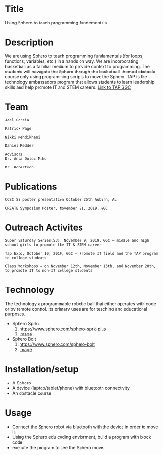 # Title
Using Sphero to teach programming fundementals 

# Description
We are using Sphero to teach programming fundamentals (for loops, functions, variables, etc.) in a hands on way. We are 
incorporating basketball as a familiar medium to provide context to programming. The students will navagate the Sphero through the basketball-themed obstacle course only using programming scripts to move the Sphero. TAP is the technology ambassadors program that allows students to learn leadership skills and help promote IT and STEM careers. [Link to TAP GGC](https://www.ggc.edu/academics/schools/school-of-science-and-technology/research-internships-service-learning/technology-ambassador-program/)

# Team
    Joel Garcia 
    
    Patrick Page
    
    Nikki Mehdikhani
    
    Daniel Redder
    
    Advisors
    Dr. Anca Doloc Mihu
    
    Dr. Robertson
    
# Publications
    CCSC SE poster presentation October 25th Auburn, AL
    
    CREATE Symposium Poster, November 21, 2019, GGC

# Outreach Activites 
    Super Saturday Series(S3), November 9, 2019, GGC – middle and high school girls to promote the IT & STEM career
    
    Tap Expo, October 10, 2019, GGC – Promote IT field and the TAP program to college students
    
    Class Workshops – on November 12th, November 13th, and November 20th, to promote IT to non-IT college students
    
# Technology
The technology a programmable robotic ball that either operates with code or by remote control. Its primary uses are for teaching and educational purposes.
* Sphero Sprk+ 
    1. https://www.sphero.com/sphero-sprk-plus 
    2. [image](https://github.com/TechAmbassadors-GGC/ball-is-life/blob/master/media/sphero.png)
* Sphero Bolt 
    1. https://www.sphero.com/sphero-bolt 
    2. [image](https://github.com/TechAmbassadors-GGC/ball-is-life/blob/master/media/spherobolt.jpg)

# Installation/setup
* A Sphero
* A device (laptop/tablet/phone) with bluetooth connectivity  
* An obstacle course

# Usage
* Connect the Sphero robot via bluetooth with the device in order to move it. 
* Using the Sphero edu coding enviorment, build a program with block code.
* execute the program to see the Sphero move.
 
